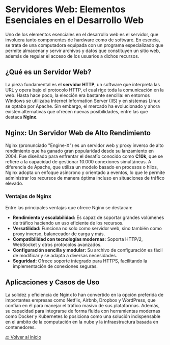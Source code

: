 # Servidores Web: Elementos Esenciales en el Desarrollo Web

Uno de los elementos esenciales en el desarrollo web es el servidor, que involucra tanto componentes de hardware como de software. En esencia, se trata de una computadora equipada con un programa especializado que permite almacenar y servir archivos y datos que constituyen un sitio web, además de regular el acceso de los usuarios a dichos recursos.

## ¿Qué es un Servidor Web?

La pieza fundamental es el **servidor HTTP**, un software que interpreta las URL y opera bajo el protocolo HTTP, el cual rige toda la comunicación en la web. Hasta hace poco, la elección era bastante sencilla: en entornos Windows se utilizaba Internet Information Server (IIS) y en sistemas Linux se optaba por Apache. Sin embargo, el mercado ha evolucionado y ahora existen alternativas que ofrecen nuevas posibilidades, entre las que destaca **Nginx**.

## Nginx: Un Servidor Web de Alto Rendimiento

Nginx (pronunciado "Engine-X") es un servidor web y proxy inverso de alto rendimiento que ha ganado gran popularidad desde su lanzamiento en 2004. Fue diseñado para enfrentar el desafío conocido como **C10k**, que se refiere a la capacidad de gestionar 10.000 conexiones simultáneas. A diferencia de Apache, que utiliza un modelo basado en procesos o hilos, Nginx adopta un enfoque asíncrono y orientado a eventos, lo que le permite administrar los recursos de manera óptima incluso en situaciones de tráfico elevado.

### Ventajas de Nginx

Entre las principales ventajas que ofrece Nginx se destacan:

- **Rendimiento y escalabilidad:** Es capaz de soportar grandes volúmenes de tráfico haciendo un uso eficiente de los recursos.
- **Versatilidad:** Funciona no solo como servidor web, sino también como proxy inverso, balanceador de carga y más.
- **Compatibilidad con tecnologías modernas:** Soporta HTTP/2, WebSocket y otros protocolos avanzados.
- **Configuración sencilla y modular:** Su archivo de configuración es fácil de modificar y se adapta a diversas necesidades.
- **Seguridad:** Ofrece soporte integrado para HTTPS, facilitando la implementación de conexiones seguras.

## Aplicaciones y Casos de Uso

La solidez y eficiencia de Nginx lo han convertido en la opción preferida de importantes empresas como Netflix, Airbnb, Dropbox y WordPress, que confían en él para manejar el tráfico masivo de sus plataformas. Además, su capacidad para integrarse de forma fluida con herramientas modernas como Docker y Kubernetes lo posiciona como una solución indispensable en el ámbito de la computación en la nube y la infraestructura basada en contenedores.

[🔙 Volver al inicio](https://github.com/HoracioGG/nginx/tree/main#readme)
